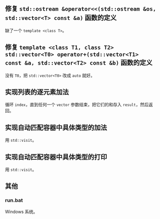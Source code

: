 ## 修复 `std::ostream &operator<<(std::ostream &os, std::vector<T> const &a)` 函数的定义

缺了一个 `template <class T>`。

## 修复 `template <class T1, class T2> std::vector<T0> operator+(std::vector<T1> const &a, std::vector<T2> const &b)` 函数的定义

没有 `T0`，把 `std::vector<T0>` 改成 `auto` 就好。

## 实现列表的逐元素加法

循环 `index`，直到任何一个 `vector` 参数结束，把它们的和存入 `result`，然后返回。

## 实现自动匹配容器中具体类型的加法

用 `std::visit`。

## 实现自动匹配容器中具体类型的打印

用 `std::visit`。

## 其他

### run.bat

Windows 系统。


